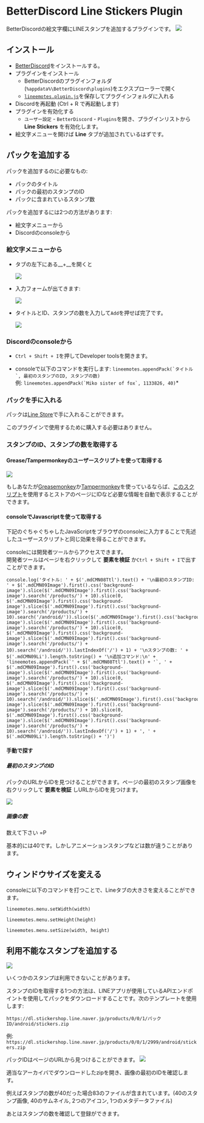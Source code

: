 # BetterDiscord Line Stickers Plugin

BetterDiscordの絵文字欄にLINEスタンプを追加するプラグインです。
![](https://camo.githubusercontent.com/0378294c045e60db0208f807a13c93e07fa8b36d/68747470733a2f2f63646e2e646973636f72646170702e636f6d2f6174746163686d656e74732f3233313434323233333138343734373534302f3331303137363533333937303934343030382f756e6b6e6f776e2e706e67)


## インストール

* [BetterDiscord](https://betterdiscord.net/)をインストールする。
* プラグインをインストール
	* BetterDiscordのプラグインフォルダ(`%appdata%\BetterDiscord\plugins`)をエクスプローラーで開く
  * [`lineemotes.plugin.js`](https://raw.githubusercontent.com/awaken1ng/bd-linestickers/master/dist/lineemotes.plugin.js)を保存してプラグインフォルダに入れる
*  Discordを再起動 (Ctrl + R で再起動します)
* プラグインを有効化する
  * `ユーザー設定` - `BetterDiscord` - `Plugins`を開き、プラグインリストから __Line Stickers__ を有効化します。
* 絵文字メニューを開けば __Line__ タブが追加されているはずです。


## パックを追加する

パックを追加するのに必要なもの:
* パックのタイトル
* パックの最初のスタンプのID
* パックに含まれているスタンプ数

パックを追加するには2つの方法があります:
* 絵文字メニューから
* Discordのconsoleから

### 絵文字メニューから

* タブの左下にある__+__を開くと

  ![](https://camo.githubusercontent.com/b2b1760c891150672be63302950331d40bbde6a4/68747470733a2f2f63646e2e646973636f72646170702e636f6d2f6174746163686d656e74732f3233313434323233333138343734373534302f3331303138313630313130313437393933372f756e6b6e6f776e2e706e67)

* 入力フォームが出てきます:

  ![](https://camo.githubusercontent.com/b6b1383a84d7cfd45707c273b196b3ab2fa74ca6/68747470733a2f2f63646e2e646973636f72646170702e636f6d2f6174746163686d656e74732f3233313434323233333138343734373534302f3331303138313936343537313231333832342f756e6b6e6f776e2e706e67)

* タイトルとID、スタンプの数を入力して`Add`を押せば完了です。

  ![](https://camo.githubusercontent.com/876e2e35b8f92022667d8c4e52dd1d7817b9a6a6/68747470733a2f2f63646e2e646973636f72646170702e636f6d2f6174746163686d656e74732f3330363032303830333534363434373837322f3331323734363535393937343637303334362f756e6b6e6f776e2e706e67)

### Discordのconsoleから

* `Ctrl + Shift + I`を押してDeveloper toolsを開きます。

* consoleで以下のコマンドを実行します: ``lineemotes.appendPack(`タイトル`, 最初のスタンプのID, スタンプの数)``
<br> 例: ``lineemotes.appendPack(`Miko sister of fox`, 1133826, 40)``*

### パックを手に入れる

パックは[Line Store](https://store.line.me/home/ja)で手に入れることができます。

このプラグインで使用するために購入する必要はありません。

### スタンプのID、スタンプの数を取得する

#### Grease/Tampermonkeyのユーザースクリプトを使って取得する
![](https://camo.githubusercontent.com/90e0741670663dbc6e414478d793b5a50ffbb2cb/68747470733a2f2f63646e2e646973636f72646170702e636f6d2f6174746163686d656e74732f3233313434323233333138343734373534302f3331303138363631353934313336353736302f756e6b6e6f776e2e706e67)

もしあなたが[Greasemonkey](https://addons.mozilla.org/en-US/firefox/addon/greasemonkey/)か[Tampermonkey](https://chrome.google.com/webstore/detail/tampermonkey/dhdgffkkebhmkfjojejmpbldmpobfkfo)を使っているならば、[このスクリプト](https://greasyfork.org/en/scripts/23630)を使用するとストアのページにIDなど必要な情報を自動で表示することができます。

#### consoleでJavascriptを使って取得する
下記のぐちゃぐちゃしたJavaScriptをブラウザのconsoleに入力することで先述したユーザースクリプトと同じ効果を得ることができます。

consoleには開発者ツールからアクセスできます。  
開発者ツールはページを右クリックして __要素を検証__ か`Ctrl + Shift + I`で出すことができます。

```
console.log('タイトル: ' + $('.mdCMN08Ttl').text() + '\n最初のスタンプID: ' + $('.mdCMN09Image').first().css('background-image').slice($('.mdCMN09Image').first().css('background-image').search('/products/') + 10).slice(0, $('.mdCMN09Image').first().css('background-image').slice($('.mdCMN09Image').first().css('background-image').search('/products/') + 10).search('/android/')).slice($('.mdCMN09Image').first().css('background-image').slice($('.mdCMN09Image').first().css('background-image').search('/products/') + 10).slice(0, $('.mdCMN09Image').first().css('background-image').slice($('.mdCMN09Image').first().css('background-image').search('/products/') + 10).search('/android/')).lastIndexOf('/') + 1) + '\nスタンプの数: ' + $('.mdCMN09Li').length.toString() + '\n追加コマンド:\n' + 'lineemotes.appendPack(`' + $('.mdCMN08Ttl').text() + '`, ' + $('.mdCMN09Image').first().css('background-image').slice($('.mdCMN09Image').first().css('background-image').search('/products/') + 10).slice(0, $('.mdCMN09Image').first().css('background-image').slice($('.mdCMN09Image').first().css('background-image').search('/products/') + 10).search('/android/')).slice($('.mdCMN09Image').first().css('background-image').slice($('.mdCMN09Image').first().css('background-image').search('/products/') + 10).slice(0, $('.mdCMN09Image').first().css('background-image').slice($('.mdCMN09Image').first().css('background-image').search('/products/') + 10).search('/android/')).lastIndexOf('/') + 1) + ', ' + $('.mdCMN09Li').length.toString() + ')')
```

#### 手動で探す
##### 最初のスタンプのID
パックのURLからIDを見つけることができます。ページの最初のスタンプ画像を右クリックして __要素を検証__ しURLからIDを見つけます。

![](https://camo.githubusercontent.com/78635b5611f1cb82378737c741dd3a3c255569e7/68747470733a2f2f63646e2e646973636f72646170702e636f6d2f6174746163686d656e74732f3233313434323233333138343734373534302f3331303139333031353831353739383738362f756e6b6e6f776e2e706e67)

##### 画像の数
数えて下さい =P

基本的には40です。しかしアニメーションスタンプなどは数が違うことがあります。

## ウィンドウサイズを変える

consoleに以下のコマンドを打つことで、Lineタブの大きさを変えることができます。

`lineemotes.menu.setWidth(width)`

`lineemotes.menu.setHeight(height)`

`lineemotes.menu.setSize(width, height)`


## 利用不能なスタンプを追加する
![](https://camo.githubusercontent.com/6a6c9d4febc36ae58e9e0f7577aab1756a020f70/68747470733a2f2f696d616765732d312e646973636f72646170702e6e65742f2e654a774e7955734f7779414d414e47376341444d78355130743045456b61674a52746852466c5876586d6235357176756361705637534b64563444743445786a30797730556932364574577a704836777a6e5242456b6c3576306f54427563746f6e50653277556a786f426d556c6a4d793367625a2d453948397a74302d687075726571666e384642434c532e72394b32513273713566664d526b786a6f466175426d7a30663755)

いくつかのスタンプは利用できないことがあります。

スタンプのIDを取得する1つの方法は、LINEアプリが使用しているAPIエンドポイントを使用してパックをダウンロードすることです。次のテンプレートを使用します:

`https://dl.stickershop.line.naver.jp/products/0/0/1/パックID/android/stickers.zip`

例: `https://dl.stickershop.line.naver.jp/products/0/0/1/2999/android/stickers.zip`

パックIDはページのURLから見つけることができます。
![](http://i.imgur.com/96dJgJr.png)

適当なアーカイバでダウンロードしたzipを開き、画像の最初のIDを確認します。

例えばスタンプの数が40だった場合83のファイルが含まれています。(40のスタンプ画像, 40のサムネイル, 2つのアイコン, 1つのメタデータファイル)

あとはスタンプの数を確認して登録ができます。
